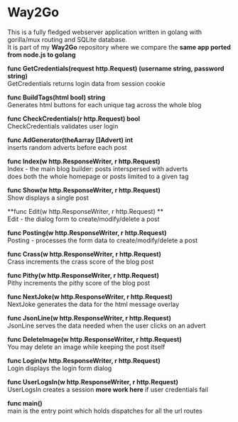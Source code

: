 
Way2Go
============
This is a fully fledged webserver application written in golang with gorilla/mux routing and SQLite database.  
It is part of my **Way2Go** repository where we compare the **same app ported from node.js to golang**


**func GetCredentials(request http.Request) (username string, password string)**  
GetCredentials returns login data from session cookie

**func BuildTags(html bool) string**  
Generates html buttons for each unique tag across the whole blog

**func CheckCredentials(r http.Request) bool**  
CheckCredentials validates user login

**func AdGenerator(theAarray []Advert) int**  
inserts random adverts before each post

**func Index(w http.ResponseWriter, r http.Request)**  
Index - the main blog builder: posts interspersed with adverts  
does both the whole homepage or posts limited to a given tag

**func Show(w http.ResponseWriter, r http.Request)**  
Show displays a single post

**func Edit(w http.ResponseWriter, r http.Request) **  
Edit - the dialog form to create/modify/delete a post

**func Posting(w http.ResponseWriter, r http.Request)**  
Posting - processes the form data to create/modify/delete a post

**func Crass(w http.ResponseWriter, r http.Request)**  
Crass increments the crass score of the blog post

**func Pithy(w http.ResponseWriter, r http.Request)**  
Pithy increments the pithy score of the blog post

**func NextJoke(w http.ResponseWriter, r http.Request)**  
NextJoke generates the data for the html message overlay

**func JsonLine(w http.ResponseWriter, r http.Request)**  
JsonLine serves the data needed when the user clicks on an advert

**func DeleteImage(w http.ResponseWriter, r http.Request)**  
You may delete an image while keeping the post itself

**func Login(w http.ResponseWriter, r http.Request)**  
Login displays the login form dialog

**func UserLogsIn(w http.ResponseWriter, r http.Request)**  
UserLogsIn creates a session **more work here** if user credentials fail

**func main()**  
main is the entry point which holds dispatches for all the url routes
